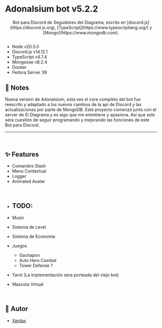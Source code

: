 # Adonalsium bot v5.2.2

<p align="center">
Bot para Discord de Seguidores del Diagrama, escrito en [discord.js](https://discord.js.org), [TypeScript](https://www.typescriptlang.org/) y [Mongo](https://www.mongodb.com).

## </p>

- Node v20.5.0
- Discord.js v14.12.1
- TypeScript v4.7.4
- Mongoose v8.2.4
- Docker
- Fedora Server 39

## 📝 Notes

Nueva version de Adonalsium, esta ves el core completo del bot fue reescrito y adaptado a los nuevos cambios de la api de Discord y 
las actualizaciones por parte de MongoDB. 
Este proyecto comenzó junto con el server de El Diagrama y es algo que me entretiene y apasiona. Asi que solo sera cuestión de seguir
programando y mejorando las funciones de este Bot para Discord.

---

<br/>

## ✨ Features

- Comandos Slash
- Menu Contextual
- Logger
- Animated Avatar

<br/>

- ## TODO:

- Music
- Sistema de Level
- Sistema de Economía
- Juegos
    - Gachapon
    - Auto Hero Combat
    - Tower Defense ?
- Tarot (La implementación sera porteada del viejo bot)
- Mascota Virtual

<br/>

## 💾 Autor

- [Xardax](https://github.com/Neodoomed/)
